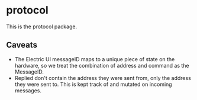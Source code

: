 # protocol

This is the protocol package.

## Caveats

- The Electric UI messageID maps to a unique piece of state on the hardware, so we treat the combination of address and command as the MessageID.
- Replied don't contain the address they were sent from, only the address they were sent to. This is kept track of and mutated on incoming messages.